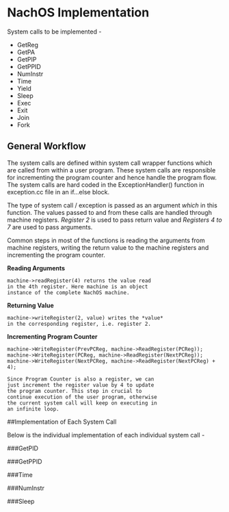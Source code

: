 # NachOS Implementation

System calls to be implemented -

* GetReg
* GetPA
* GetPIP
* GetPPID
* NumInstr
* Time
* Yield
* Sleep
* Exec
* Exit
* Join
* Fork

## General Workflow

The system calls are defined within system call wrapper 
functions which are called from within a user program.
These system calls are responsible for incrementing
the program counter and hence handle the program flow.
The system calls are hard coded in the ExceptionHandler()
function in exception.cc file in an if...else block.

The type of system call / exception is passed as an 
argument *which* in this function. The values passed
to and from these calls are handled through machine
registers. *Register 2* is used to pass return value
and *Registers 4 to 7* are used to pass arguments.

Common steps in most of the functions is reading the
arguments from machine registers, writing the return
value to the machine registers and incrementing the
program counter.

**Reading Arguments**

    machine->readRegister(4) returns the value read
    in the 4th register. Here machine is an object
    instance of the complete NachOS machine.

**Returning Value**

    machine->writeRegister(2, value) writes the *value*
    in the corresponding register, i.e. register 2.

**Incrementing Program Counter**

    machine->WriteRegister(PrevPCReg, machine->ReadRegister(PCReg));
    machine->WriteRegister(PCReg, machine->ReadRegister(NextPCReg));
    machine->WriteRegister(NextPCReg, machine->ReadRegister(NextPCReg) + 4);

    Since Program Counter is also a register, we can
    just increment the register value by 4 to update
    the program counter. This step in crucial to
    continue execution of the user program, otherwise
    the current system call will keep on executing in
    an infinite loop.




##Implementation of Each System Call

Below is the individual implementation of each individual system call -

###GetPID

###GetPPID

###Time

###NumInstr

###Sleep


